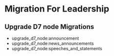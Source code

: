 # Migration For Leadership

## Upgrade D7 node Migrations
* upgrade_d7_node:announcement
* upgrade_d7_node:news_announcements
* upgrade_d7_node:speeches_and_statements

